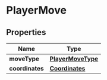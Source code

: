 # PlayerMove

## Properties
Name | Type
------------ | -------------
**moveType** | [**PlayerMoveType**](PlayerMoveType.md)
**coordinates** | [**Coordinates**](Coordinates.md)
